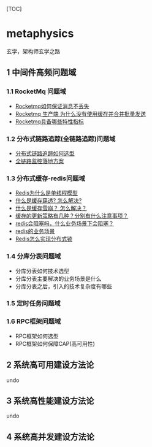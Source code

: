 [TOC]

# metaphysics

玄学，架构师玄学之路

## 1 中间件高频问题域

### 1.1 RocketMq 问题域

- [Rocketmq如何保证消息不丢失](systemstability/Rocketmq如何保证消息不丢失.md)
- [Rocketmq 生产端 为什么没有使用缓存并合并批量发送](systemstability/Rocketmq生产端为什么没有是用缓存并合并批量发送.md)
- [Rocketmq具备哪些特性指标](systemstability/Rocketmq具备哪些特性指标.md)

### 1.2 分布式链路追踪(全链路追踪)问题域

- [分布式链路追踪如何选型](https://mp.weixin.qq.com/s?__biz=MzU1NzY1ODAyNQ==&mid=2247483735&idx=1&sn=a68724d3c6feab9b8e61ccd1f579c4ba&chksm=fc333b91cb44b2873028e442a3ab1408b9c2d015f511d5f8f132d524fb8b5544456b09508993&token=644040893&lang=zh_CN#rd)
- [全链路监控落地方案](https://mp.weixin.qq.com/s?__biz=MzU1NzY1ODAyNQ==&mid=2247483724&idx=1&sn=ab9d60c9e01e6d290aa173442a4a783e&chksm=fc333b8acb44b29c26ddbd2b995725cebfe5903c7bd7b9cd869b53280cc1c466ede2837f23e6&token=644040893&lang=zh_CN#rd)

### 1.3 分布式缓存-redis问题域

- [Redis为什么是单线程模型](redis/Redis为什么是单线程模型.md)
- [什么是缓存穿透? 怎么解决?](redis/什么是缓存穿透以及怎么解决.md)
- [什么是缓存雪崩？ 怎么解决？](redis/什么是缓存雪崩以及怎么解决.md)
- [缓存的更新策略有几种？分别有什么注意事项？](redis/缓存的更新策略有几种以及分别有什么注意事项.md)
- [redis会阻塞吗，什么业务场景下会阻塞？](redis/Redis什么业务场景下会阻塞.md)
- [redis的业务场景](redis/Redis的业务场景.md)
- [Redis怎么实现分布式锁](redis/Redis怎么实现分布式锁.md)

### 1.4 分库分表问题域

- 分库分表如何技术选型
- 分库分表主要解决的业务场景是什么
- 分库分表之后，引入的技术复杂度有哪些

### 1.5 定时任务问题域



### 1.6 RPC框架问题域

- RPC框架如何选型
- RPC框架如何保障CAP(高可用性)

## 2 系统高可用建设方法论

undo

## 3 系统高性能建设方法论

undo

## 4 系统高并发建设方法论